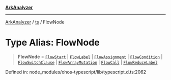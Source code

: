 [**ArkAnalyzer**](../../../../README.md)

***

[ArkAnalyzer](../../../../globals.md) / [ts](../README.md) / FlowNode

# Type Alias: FlowNode

> **FlowNode** = [`FlowStart`](../interfaces/FlowStart.md) \| [`FlowLabel`](../interfaces/FlowLabel.md) \| [`FlowAssignment`](../interfaces/FlowAssignment.md) \| [`FlowCondition`](../interfaces/FlowCondition.md) \| [`FlowSwitchClause`](../interfaces/FlowSwitchClause.md) \| [`FlowArrayMutation`](../interfaces/FlowArrayMutation.md) \| [`FlowCall`](../interfaces/FlowCall.md) \| [`FlowReduceLabel`](../interfaces/FlowReduceLabel.md)

Defined in: node\_modules/ohos-typescript/lib/typescript.d.ts:2062
